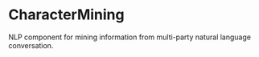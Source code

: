 # CharacterMining
NLP component for mining information from multi-party natural language conversation.
